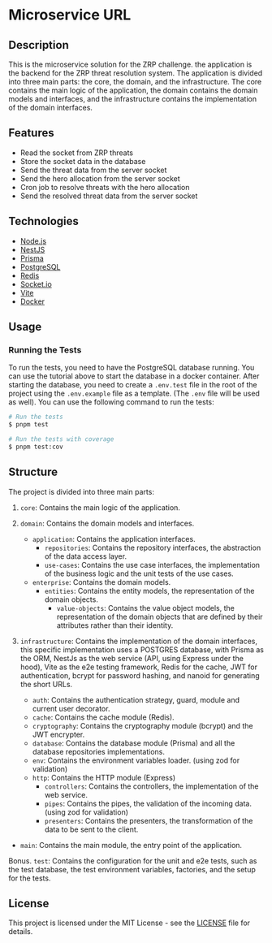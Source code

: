# Microservice URL

## Description

This is the microservice solution for the ZRP challenge. the application is the backend for the ZRP threat resolution system. The application is divided into three main parts: the core, the domain, and the infrastructure. The core contains the main logic of the application, the domain contains the domain models and interfaces, and the infrastructure contains the implementation of the domain interfaces.

<!-- ## Live Demo

You can access the live demo of the application [here](https://short.farrel.tech/api). Or you can use the following base URL: `https://short.farrel.tech/`, inside the `client.http` file you can find some requests that you can use to test the API. -->

## Features

- Read the socket from ZRP threats
- Store the socket data in the database
- Send the threat data from the server socket
- Send the hero allocation from the server socket
- Cron job to resolve threats with the hero allocation
- Send the resolved threat data from the server socket

## Technologies

- [Node.js](https://nodejs.org/)
- [NestJS](https://nestjs.com/)
- [Prisma](https://www.prisma.io/)
- [PostgreSQL](https://www.postgresql.org/)
- [Redis](https://redis.io/)
- [Socket.io](https://socket.io/)
- [Vite](https://vitejs.dev/)
- [Docker](https://www.docker.com/)

<!-- ## Installation

To install the project, you need to have [Node.js v20](https://nodejs.org/), [pnpm](https://pnpm.io/) and [git](https://www.git-scm.com/) installed on your machine. You can use the following commands to install the project:

```bash
# Clone the repository
$ git clone https://github.com/farreltobias/microservice.git microservice

# Enter the project directory
$ cd microservice

# Install the dependencies
$ pnpm install
``` -->

## Usage

<!-- ### Running on Docker

To run the server, you need to have a PostgreSQL database and a Redis server running. You can use Docker to run these services. The docker-compose and docker file is provided in the repository and the application is configured to start in the docker environment. To start the application in a docker environment, you need to first create a `.env.development` file in the root of the project using the `.env.example` file as a template.

To generate the JWT keys, you can use the following commands (using OpenSSL):

```bash
# Generate the private and public keys
$ openssl genpkey -algorithm RSA -out private_key.pem -pkeyopt rsa_keygen_bits:2048

# Extract the public key
$ openssl rsa -pubout -in private_key.pem -out public_key.pem

# Convert the keys to base64
$ base64 -i private_key.pem -o private_key_base64.txt
$ base64 -i public_key.pem -o public_key_base64.txt
```

The txt files will give you the base64 encoded keys, you can copy the content of the files and paste them in the `.env.development` file.

After creating the `.env.development` file, you can start the application using the following command:

```bash
# Start the application in a docker environment
$ docker compose up --build -d
```

Now you can access the server on `localhost:3333`. The `client.http` file contains some requests that you can use to test the API.

### Running Locally

If you wish to run the application in a local environment, you need to have a PostgreSQL database and a Redis server running, you can use the following commands to start the services in a docker container and then run the application locally:

```bash
# Start the PostgreSQL and Redis services
$ docker compose up -d db redis

# Start the application
$ pnpm start:dev
```

Note that you need to have the `.env` file in the root of the project with the environment variables set. You can use the `.env.example` file as a template. And you need to have the JWT keys in the `.env` file as well. -->

### Running the Tests

To run the tests, you need to have the PostgreSQL database running. You can use the tutorial above to start the database in a docker container. After starting the database, you need to create a `.env.test` file in the root of the project using the `.env.example` file as a template. (The `.env` file will be used as well). You can use the following command to run the tests:

```bash
# Run the tests
$ pnpm test

# Run the tests with coverage
$ pnpm test:cov
```

<!-- # Run the e2e tests
$ pnpm test:e2e
``` -->

## Structure

The project is divided into three main parts:

1. `core`: Contains the main logic of the application.

2. `domain`: Contains the domain models and interfaces.
   - `application`: Contains the application interfaces.
     - `repositories`: Contains the repository interfaces, the abstraction of the data access layer.
     - `use-cases`: Contains the use case interfaces, the implementation of the business logic and the unit tests of the use cases.
   - `enterprise`: Contains the domain models.
     - `entities`: Contains the entity models, the representation of the domain objects.
       - `value-objects`: Contains the value object models, the representation of the domain objects that are defined by their attributes rather than their identity.

3. `infrastructure`: Contains the implementation of the domain interfaces, this specific implementation uses a POSTGRES database, with Prisma as the ORM, NestJs as the web service (API, using Express under the hood), Vite as the e2e testing framework, Redis for the cache, JWT for authentication, bcrypt for password hashing, and nanoid for generating the short URLs.
   - `auth`: Contains the authentication strategy, guard, module and current user decorator.
   - `cache`: Contains the cache module (Redis).
   - `cryptography`: Contains the cryptography module (bcrypt) and the JWT encrypter.
   - `database`: Contains the database module (Prisma) and all the database repositories implementations.
   - `env`: Contains the environment variables loader. (using zod for validation)
   - `http`: Contains the HTTP module (Express)
     - `controllers`: Contains the controllers, the implementation of the web service.
     - `pipes`: Contains the pipes, the validation of the incoming data. (using zod for validation)
     - `presenters`: Contains the presenters, the transformation of the data to be sent to the client.
 - `main`: Contains the main module, the entry point of the application.

Bonus. `test`: Contains the configuration for the unit and e2e tests, such as the test database, the test environment variables, factories, and the setup for the tests.

<!-- ### Scalability

To scale the application, we can use a queue system to handle the URL microserviceing process, we can use a message broker like RabbitMQ or Kafka, and a worker service to process the messages. This would imply the need for a new domain service, such as `notifications` and the use of the domain-event and event-handlers patterns inside the events folder of the core folder.

To all the remaining implementations, we need to add the use-cases and the controllers in their respective directories. Respecting the separation of concerns and the single responsibility principle, domain driven design, and the model-view-controller patterns. -->

## License

This project is licensed under the MIT License - see the [LICENSE](LICENSE) file for details.
